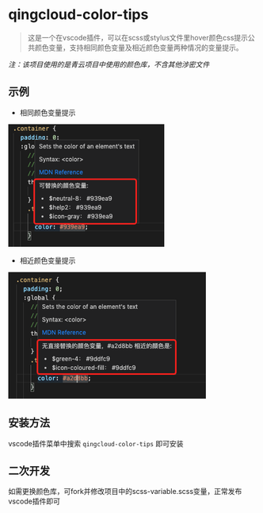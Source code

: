 # qingcloud-color-tips 

> 这是一个在vscode插件，可以在scss或stylus文件里hover颜色css提示公共颜色变量，支持相同颜色变量及相近颜色变量两种情况的变量提示。

<i>注：该项目使用的是青云项目中使用的颜色库，不含其他涉密文件</i>

## 示例

* 相同颜色变量提示

![yes](./md-images/yes.png)

* 相近颜色变量提示

![no](./md-images/no.png)

## 安装方法

vscode插件菜单中搜索 `qingcloud-color-tips` 即可安装

## 二次开发

如需更换颜色库，可fork并修改项目中的scss-variable.scss变量，正常发布vscode插件即可








